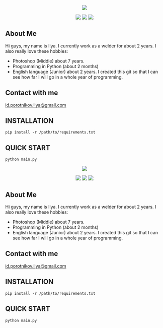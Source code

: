 <p align="center"><a href="#"><img src="https://github.com/nettourist/src/blob/master/gitnet.jpg"></p>

<p align="center">
<a href="#"><img src="https://github.com/nettourist/src/blob/master/DISCORD.png"></a>
<a href="https://vk.com/nettourist"><img src="https://github.com/nettourist/src/blob/master/VK.png"></a>
<a href="https://github.com/nettourist"><img src="https://github.com/nettourist/src/blob/master/GITHUB.png"></a>
</p>

## About Me
Hi guys, my name is Ilya. I currently work as a welder for about 2 years. 
I also really love these hobbies:
- Photoshop (Middle) about 7 years.
- Programming in Python (about 2 months)
- English language (Junior) about 2 years.
I created this git so that I can see how far I will go in a whole year of programming.

## Contact with me
id.porotnikov.ilya@gmail.com


INSTALLATION
------------
	pip install -r /path/to/requirements.txt

QUICK START
------------
	python main.py
<p align="center"><a href="#"><img src="https://github.com/nettourist/src/blob/master/gitnet.jpg"></p>

<p align="center">
<a href="#"><img src="https://github.com/nettourist/src/blob/master/DISCORD.png"></a>
<a href="https://vk.com/nettourist"><img src="https://github.com/nettourist/src/blob/master/VK.png"></a>
<a href="https://github.com/nettourist"><img src="https://github.com/nettourist/src/blob/master/GITHUB.png"></a>
</p>

## About Me
Hi guys, my name is Ilya. I currently work as a welder for about 2 years. 
I also really love these hobbies:
- Photoshop (Middle) about 7 years.
- Programming in Python (about 2 months)
- English language (Junior) about 2 years.
I created this git so that I can see how far I will go in a whole year of programming.

## Contact with me
id.porotnikov.ilya@gmail.com


INSTALLATION
------------
	pip install -r /path/to/requirements.txt

QUICK START
------------
	python main.py
